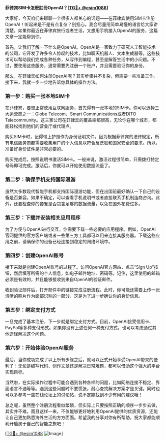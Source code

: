 **菲律宾SIM卡怎麽註冊OpenAI？[[TG💪+ @esim1088](https://t.me/s/esim1088)]**

大家好，今天咱们来聊聊一个很多人都关心的话题——在菲律宾使用SIM卡注册OpenAI！听起来是不是有点复杂？别担心，我会尽量用简单易懂的语言给大家讲清楚。如果你最近在菲律宾旅行或者生活，又想用手机接入OpenAI的服务，这篇文章一定能帮到你。

首先，让我们了解一下什么是OpenAI。OpenAI是一家致力于研究人工智能技术的公司，它开发了许多令人惊叹的技术，比如聊天机器人、文本生成器等。这些技术可以帮助我们完成各种任务，从写作到编程，甚至是解答生活中的小问题。不过，要使用这些服务，通常需要先注册一个账户，并且需要验证你的身份。

那么，在菲律宾如何注册OpenAI呢？其实步骤并不复杂，但需要一些准备工作。接下来，我就一步一步地告诉你具体的操作方法。

### 第一步：购买一张本地SIM卡

在菲律宾，要想正常使用互联网服务，首先得有一张本地的SIM卡。你可以选择三大运营商之一：Globe Telecom、Smart Communications或者DITO Telecommunity。这三家公司在菲律宾的覆盖率都很高，无论你在哪个城市，都能轻松找到他们的营业厅或代理点。

购买SIM卡时，记得带上护照作为身份证明文件。因为根据菲律宾的法律规定，所有电信服务商都需要收集用户的个人信息以符合反洗钱和国家安全的要求。所以，准备好身份证件是非常必要的。

购买完成后，按照说明书激活SIM卡。一般来说，激活过程很简单，只需拨打特定号码即可完成。激活后，你就可以开始使用数据流量了。

### 第二步：确保手机支持国际漫游

虽然大多数现代智能手机都支持国际漫游功能，但在出国前最好确认一下自己的设备是否兼容。如果不确定，可以查看手机说明书或者直接联系手机制造商咨询。此外，还要检查你的套餐是否包含足够的数据流量，以免在国外花费过多。

### 第三步：下载并安装相关应用程序

为了方便与OpenAI进行交互，你需要下载一些必要的应用程序。例如，OpenAI官网提供的官方客户端或者一些第三方工具都可以用来连接其服务器。下载这些应用之前，请确保你的设备已经连接到稳定的网络环境中。

### 第四步：创建OpenAI账号

接下来就是创建OpenAI账号的过程了。访问OpenAI官方网站，点击“Sign Up”按钮，然后填写所需的个人信息，如电子邮件地址、密码等。记住，这里使用的邮箱必须是有效的，并且能够接收到来自OpenAI的验证邮件。

收到验证邮件后，打开邮件中的链接完成注册流程。此时，你可能还需要上传一张清晰的照片作为面部识别的一部分，这是为了进一步确认你的身份信息。

### 第五步：绑定支付方式

一旦完成了基本注册，下一步就是绑定支付方式。目前，OpenAI接受信用卡、PayPal等多种支付形式。如果你没有上述任何一种支付方式，也可以考虑通过其他途径解决这个问题。

### 第六步：开始体验OpenAI服务

最后，当你成功完成了以上所有步骤之后，就可以正式开始享受OpenAI带来的便利了！无论是编写代码、创作文章还是解决日常难题，都可以借助这个强大的平台实现目标。

当然啦，在实际操作过程中可能会遇到各种各样的问题，比如网络连接不稳定、界面语言不通等等。遇到这些问题时不要慌张，耐心查找解决方案才是关键。同时也可以多参考一些在线论坛上的讨论帖，说不定能找到不少有用的建议哦！

总之呢，虽然整个注册流程看似繁琐，但实际上只要按照正确的顺序一步步去做，其实并不难。而且这样一来，不仅能够更好地利用OpenAI提供的优质资源，还能让自己更加熟悉海外生活的方方面面。希望我的分享对你有所帮助，祝大家都能顺利开启属于自己的智能之旅吧！

[[TG💪+ @esim1088](https://t.me/s/esim1088) ![Image](https://i.postimg.cc/4NQfJmqS/Snipaste-2025-05-13-00-14-12.png)]